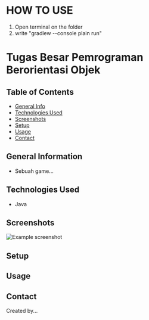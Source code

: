 # HOW TO USE
1. Open terminal on the folder
2. write "gradlew --console plain run"

# Tugas Besar Pemrograman Berorientasi Objek
## Table of Contents

- [General Info](#general-information)
- [Technologies Used](#technologies-used)
- [Screenshots](#screenshots)
- [Setup](#setup)
- [Usage](#usage)
- [Contact](#Contact)

## General Information

- Sebuah game...

## Technologies Used

- Java

## Screenshots

![Example screenshot](./img/screenshot.png)

## Setup

## Usage

## Contact

Created by...